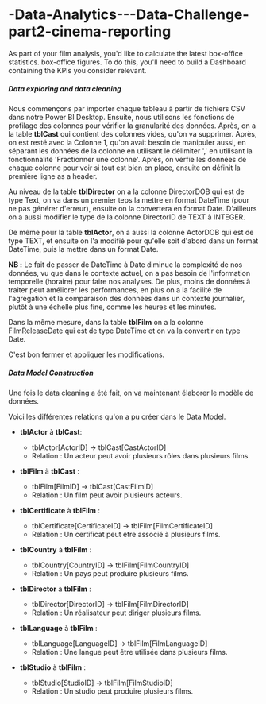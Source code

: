 # -Data-Analytics---Data-Challenge-part2-cinema-reporting

As part of your film analysis, you'd like to calculate the latest box-office statistics.
box-office figures. To do this, you'll need to build a Dashboard containing the KPIs you consider relevant.

##### Data exploring and data cleaning
Nous commençons par importer chaque tableau à partir de fichiers CSV dans notre Power BI Desktop.
Ensuite, nous utilisons les fonctions de profilage des colonnes pour vérifier la granularité des données.
Après, on a la table **tblCast** qui contient des colonnes vides, qu'on va supprimer.
Après, on est resté avec la Colonne 1, qu'on avait besoin de manipuler aussi, en séparant les données de la colonne en utilisant le délimiter ',' en utilisant la fonctionnalité 'Fractionner une colonne'.
Après, on vérfie les données de chaque colonne pour voir si tout est bien en place, ensuite on définit la première ligne as a header.

Au niveau de la table **tblDirector** on a la colonne DirectorDOB qui est de type Text, on va dans un premier teps la mettre en format DateTime (pour ne pas générer d'erreur), ensuite on la convertera en format Date.
D'ailleurs on a aussi modifier le type de la colonne DirectorID de TEXT à INTEGER.

De même pour la table **tblActor**, on a aussi la colonne ActorDOB qui est de type TEXT, et ensuite on l'a modifié pour qu'elle soit d'abord dans un format DateTime, puis la mettre dans un format Date.

**NB :** Le fait de passer de DateTime à Date diminue la complexité de nos données, vu que dans le contexte actuel, on a pas besoin de l'information temporelle (horaire) pour faire nos analyses.
De plus, moins de données à traiter peut améliorer les performances, en plus on a la facilité de l'agrégation et la comparaison des données dans un contexte journalier, plutôt à une échelle plus fine, comme les heures et les minutes.

Dans la même mesure, dans la table **tblFilm** on a la colonne FilmReleaseDate qui est de type DateTime et on va la convertir en type Date.

C'est bon fermer et appliquer les modifications.

##### Data Model Construction
Une fois le data cleaning a été fait, on va maintenant élaborer le modèle de données.

Voici les différentes relations qu'on a pu créer dans le Data Model.
- **tblActor** à **tblCast**:
  - tblActor[ActorID] -> tblCast[CastActorID]
  - Relation : Un acteur peut avoir plusieurs rôles dans plusieurs films.
    
- **tblFilm** à **tblCast** :
  - tblFilm[FilmID] -> tblCast[CastFilmID]
  - Relation : Un film peut avoir plusieurs acteurs.
 
- **tblCertificate** à **tblFilm** :
  - tblCertificate[CertificateID] -> tblFilm[FilmCertificateID]
  - Relation : Un certificat peut être associé à plusieurs films.
 
- **tblCountry** à **tblFilm** :
  - tblCountry[CountryID] -> tblFilm[FilmCountryID]
  - Relation : Un pays peut produire plusieurs films.
 
- **tblDirector** à **tblFilm** :
  - tblDirector[DirectorID] -> tblFilm[FilmDirectorID]
  - Relation : Un réalisateur peut diriger plusieurs films.

- **tblLanguage** à **tblFilm** :
  - tblLanguage[LanguageID] -> tblFilm[FilmLanguageID]
  - Relation : Une langue peut être utilisée dans plusieurs films.

- **tblStudio** à **tblFilm** :
  - tblStudio[StudioID] -> tblFilm[FilmStudioID]
  - Relation : Un studio peut produire plusieurs films.


